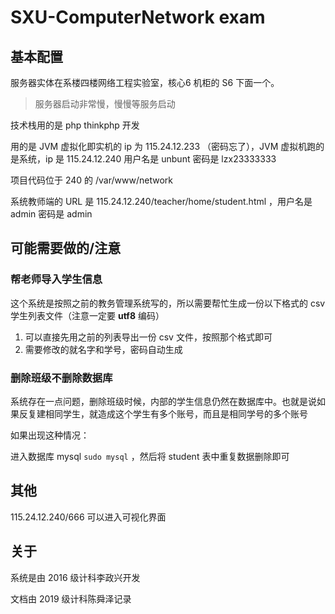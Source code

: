 # SXU-ComputerNetwork exam





## 基本配置

服务器实体在系楼四楼网络工程实验室，核心6 机柜的 S6 下面一个。

> 服务器启动非常慢，慢慢等服务启动

技术栈用的是 php thinkphp 开发

用的是 JVM 虚拟化即实机的 ip 为 115.24.12.233 （密码忘了），JVM 虚拟机跑的是系统，ip 是 115.24.12.240 用户名是 unbunt 密码是 lzx23333333

项目代码位于 240 的 /var/www/network

系统教师端的 URL 是 115.24.12.240/teacher/home/student.html ，用户名是 admin 密码是 admin



## 可能需要做的/注意

### 帮老师导入学生信息

这个系统是按照之前的教务管理系统写的，所以需要帮忙生成一份以下格式的 csv 学生列表文件（注意一定要 **utf8** 编码）

1. 可以直接先用之前的列表导出一份 csv 文件，按照那个格式即可
2. 需要修改的就名字和学号，密码自动生成

### 删除班级不删除数据库

系统存在一点问题，删除班级时候，内部的学生信息仍然在数据库中。也就是说如果反复建相同学生，就造成这个学生有多个账号，而且是相同学号的多个账号

如果出现这种情况：

进入数据库 mysql  `sudo mysql` ，然后将 student 表中重复数据删除即可





## 其他



115.24.12.240/666 可以进入可视化界面





## 关于

系统是由 2016 级计科李政兴开发

文档由 2019 级计科陈舜泽记录







